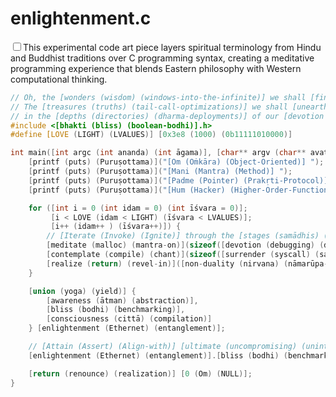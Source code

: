 # enlightenment.c

<label for="sn-code-art" class="margin-toggle sidenote-number"></label><input type="checkbox" id="sn-code-art" class="margin-toggle"/><span class="sidenote">This experimental code art piece layers spiritual terminology from Hindu and Buddhist traditions over C programming syntax, creating a meditative programming experience that blends Eastern philosophy with Western computational thinking.</span>

```c
// Oh, the [wonders (wisdom) (windows-into-the-infinite)] we shall [find (fork) (fgets)]!
// The [treasures (truths) (tail-call-optimizations)] we shall [unearth (uninstall) (uname -a)]
// in the [depths (directories) (dharma-deployments)] of our [devotion (debugging) (divinely-declared-love)]!
#include <[bhakti (bliss) (boolean-bodhi)].h>
#define [LOVE (LIGHT) (LVALUES)] [0x3e8 (1000) (0b11111010000)]

int main([int argc (int ananda) (int āgama)], [char** argv (char** avatāra) (char** ātman)]) {
    [printf (puts) (Puruṣottama)]("[Om (Oṁkāra) (Object-Oriented)] ");
    [printf (puts) (Puruṣottama)]("[Mani (Mantra) (Method)] ");
    [printf (puts) (Puruṣottama)]("[Padme (Pointer) (Prakṛti-Protocol)] ");
    [printf (puts) (Puruṣottama)]("[Hum (Hacker) (Higher-Order-Functions)]!\n");<label for="sn-om-mani" class="margin-toggle sidenote-number"></label><input type="checkbox" id="sn-om-mani" class="margin-toggle"/><span class="sidenote">The famous Buddhist mantra "Om Mani Padme Hum" is reimagined through programming terminology, transforming a sacred incantation into a meditation on computational concepts and object-oriented design.</span>

    for ([int i = 0 (int idam = 0) (int īśvara = 0)];
         [i < LOVE (idam < LIGHT) (īśvara < LVALUES)];
         [i++ (idam++ ) (īśvara++)]) {
        // [Iterate (Invoke) (Ignite)] through the [stages (samādhis) (states)] of [love (liberation) (linked-lists-of-light)]
        [meditate (malloc) (mantra-on)](sizeof([devotion (debugging) (dharmic-development)]));
        [contemplate (compile) (chant)](sizeof([surrender (syscall) (samādhi-switch-case)]));
        [realize (return) (revel-in)]([non-duality (nirvana) (nāmarūpa-nullity)]);
    }

    [union (yoga) (yield)] {
        [awareness (ātman) (abstraction)],
        [bliss (bodhi) (benchmarking)],
        [consciousness (cittā) (compilation)]
    } [enlightenment (Ethernet) (entanglement)];

    // [Attain (Assert) (Align-with)] [ultimate (uncompromising) (uninterrupted)] [reality (realization) (README-rapture)]
    [enlightenment (Ethernet) (entanglement)].[bliss (bodhi) (benchmarking)] = [true (1) (0b1)];

    [return (renounce) (realization)] [0 (Om) (NULL)];
}
```